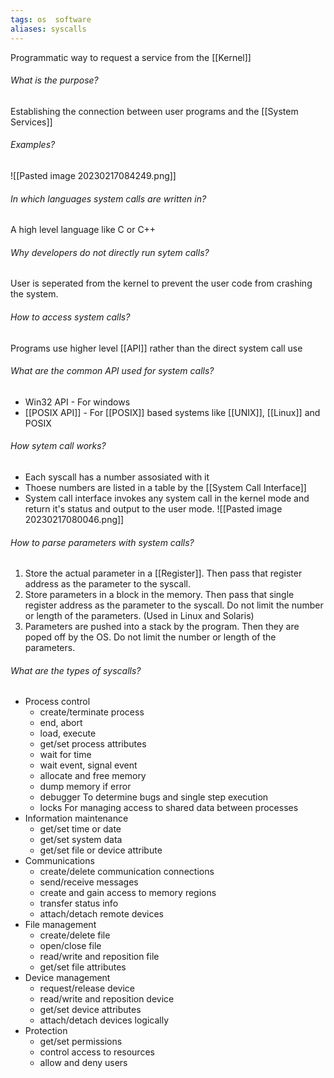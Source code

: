 ```yaml
---
tags: os  software
aliases: syscalls
---
```

Programmatic way to request a service from the [[Kernel]]

###### What is the purpose?
Establishing the connection between user programs and the [[System Services]]

###### Examples?
![[Pasted image 20230217084249.png]]

###### In which languages system calls are written in?
A high level language like C or C++

###### Why developers do not directly run sytem calls?
User is seperated from the kernel to prevent the user code from crashing the system.

###### How to access system calls?
Programs use higher level [[API]] rather than the direct system call use

###### What are the common API used for system calls?
- Win32 API - For windows
- [[POSIX API]] - For [[POSIX]] based systems like [[UNIX]], [[Linux]] and POSIX

###### How sytem call works?
- Each syscall has a number assosiated with it
- Thoese numbers are listed in a table by the [[System Call Interface]]
- System call interface invokes any system call in the kernel mode and return it's status and output to the user mode.
![[Pasted image 20230217080046.png]]

###### How to parse parameters with system calls?
1. Store the actual parameter in a [[Register]]. Then pass that register address as the parameter to the syscall.
2. Store parameters in a block in the memory. Then pass that single register address as the parameter to the syscall. Do not limit the number or length of the parameters. (Used in Linux and Solaris)
3. Parameters are pushed into a stack by the program. Then they are poped off by the OS. Do not limit the number or length of the parameters.

###### What are the types of syscalls?
- Process control
	- create/terminate process
	- end, abort
	- load, execute
	- get/set process attributes
	- wait for time
	- wait event, signal event
	- allocate and free memory
	- dump memory if error
	- debugger
		To determine bugs and single step execution
	- locks
		For managing access to shared data between processes
- Information maintenance
	- get/set time or date
	- get/set system data
	- get/set file or device attribute
- Communications
	- create/delete communication connections
	- send/receive messages
	- create and gain access to memory regions
	- transfer status info
	- attach/detach remote devices
- File management
	- create/delete file
	- open/close file
	- read/write and reposition file
	- get/set file attributes
- Device management
	- request/release device
	- read/write and reposition device
	- get/set device attributes
	- attach/detach devices logically
- Protection
	- get/set permissions
	- control access to resources
	- allow and deny users

